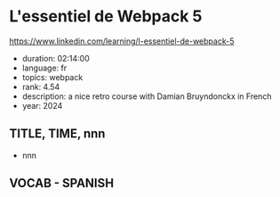 # L'essentiel de Webpack 5

https://www.linkedin.com/learning/l-essentiel-de-webpack-5

- duration: 02:14:00
- language: fr
- topics: webpack
- rank: 4.54
- description: a nice retro course with Damian Bruyndonckx in French
- year: 2024

## TITLE, TIME, nnn

- nnn

## VOCAB - SPANISH

```
```

